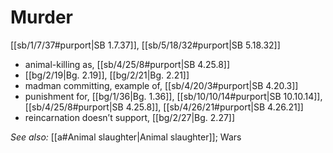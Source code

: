 # Murder

[[sb/1/7/37#purport|SB 1.7.37]], [[sb/5/18/32#purport|SB 5.18.32]]

* animal-killing as, [[sb/4/25/8#purport|SB 4.25.8]]
*  [[bg/2/19|Bg. 2.19]], [[bg/2/21|Bg. 2.21]]
* madman committing, example of, [[sb/4/20/3#purport|SB 4.20.3]]
* punishment for, [[bg/1/36|Bg. 1.36]], [[sb/10/10/14#purport|SB 10.10.14]], [[sb/4/25/8#purport|SB 4.25.8]], [[sb/4/26/21#purport|SB 4.26.21]]
* reincarnation doesn’t support, [[bg/2/27|Bg. 2.27]]

*See also:* [[a#Animal slaughter|Animal slaughter]]; Wars
